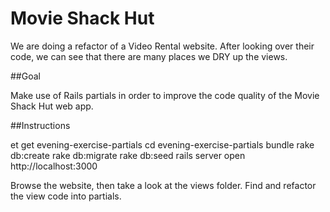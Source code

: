 # Movie Shack Hut
We are doing a refactor of a Video Rental website. After looking over their code, we can see that there are many places we DRY up the views.

##Goal

Make use of Rails partials in order to improve the code quality of the Movie Shack Hut web app.

##Instructions

et get evening-exercise-partials
cd evening-exercise-partials
bundle
rake db:create
rake db:migrate
rake db:seed
rails server
open http://localhost:3000

Browse the website, then take a look at the views folder. Find and refactor the view code into partials.

